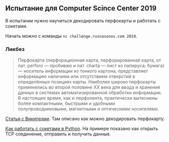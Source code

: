 ## Испытание для Computer Scince Center 2019

В испытании нужно научиться декодировать перфокарты и работать с сокетами.

Начать можно с команды `nc challenge.rusnasonov.com 2019`.

### Ликбез

> Перфока́рта (перфорационная карта, перфорированная карта, от лат. perforo — пробиваю и лат. charta — лист из папируса; бумага) — носитель информации из тонкого картона, представляет информацию наличием или отсутствием отверстий в определённых позициях карты. Наиболее широко перфокарты применялись во второй половине XX века для ввода и хранения данных в системах автоматизированной обработки информации. В настоящее время, как и перфолента, практически вытеснены более компактными, быстрыми и удобными полупроводниковыми, магнитными и оптическими носителями. 

[Статья с Википедии](https://en.wikipedia.org/wiki/Punched_card). Там описано как можно декодировать перфокарту.

[Как работать с сокетами в Python](https://docs.python.org/3/library/socket.html#example). На примере показано как открыть TCP соединение, отправить и получить данные.
